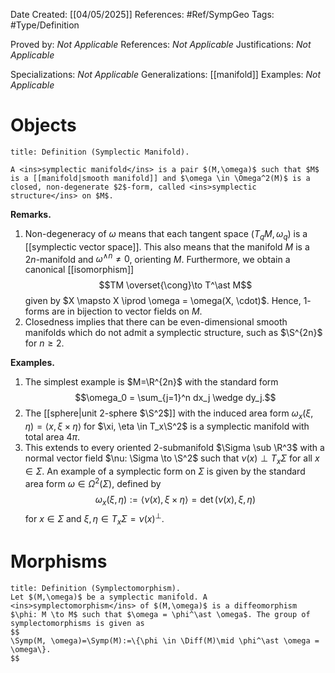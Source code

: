 <div class="topSpace"></div>

Date Created: [[04/05/2025]]
References: #Ref/SympGeo 
Tags: #Type/Definition

Proved by: <i>Not Applicable</i>
References: <i>Not Applicable</i>
Justifications: <i>Not Applicable</i>

Specializations: <i>Not Applicable</i>
Generalizations: [[manifold]]
Examples: <i>Not Applicable</i>

# Objects

``` ad-Definition
title: Definition (Symplectic Manifold).

A <ins>symplectic manifold</ins> is a pair $(M,\omega)$ such that $M$ is a [[manifold|smooth manifold]] and $\omega \in \Omega^2(M)$ is a closed, non-degenerate $2$-form, called <ins>symplectic structure</ins> on $M$.

```

**Remarks.**
1. Non-degeneracy of $\omega$ means that each tangent space $(T_qM, \omega_q)$ is a [[symplectic vector space]]. This also means that the manifold $M$ is a $2n$-manifold and $\omega^{\wedge n}\neq 0$, orienting $M$. Furthermore, we obtain a canonical [[isomorphism]] $$TM \overset{\cong}\to T^\ast M$$ given by $X \mapsto X \iprod \omega = \omega(X, \cdot)$. Hence, $1$-forms are in bijection to vector fields on $M$.
2. Closedness implies that there can be even-dimensional smooth manifolds which do not admit a symplectic structure, such as $\S^{2n}$ for $n\geq 2.$

**Examples.**
1. The simplest example is $M=\R^{2n}$ with the standard form $$\omega_0 = \sum_{j=1}^n dx_j \wedge dy_j.$$
2. The [[sphere|unit $2$-sphere $\S^2$]] with the induced area form $\omega_x (\xi, \eta)= \langle x, \xi \times \eta \rangle$ for $\xi, \eta \in T_x\S^2$ is a symplectic manifold with total area $4\pi$.
3. This extends to every oriented $2$-submanifold $\Sigma \sub \R^3$ with a normal vector field $\nu: \Sigma \to \S^2$ such that $\nu(x) \perp T_x \Sigma$ for all $x \in \Sigma$. An example of a symplectic form on $\Sigma$ is given by the standard area form $\omega \in \Omega^2 (\Sigma)$, defined by $$\omega_x(\xi, \eta):= \langle \nu(x), \xi \times \eta \rangle = \det(\nu(x), \xi, \eta)$$ for $x \in \Sigma$ and $\xi, \eta \in T_x \Sigma = \nu(x)^\perp$.

# Morphisms

``` ad-Definition
title: Definition (Symplectomorphism).
Let $(M,\omega)$ be a symplectic manifold. A <ins>symplectomorphism</ins> of $(M,\omega)$ is a diffeomorphism $\phi: M \to M$ such that $\omega = \phi^\ast \omega$. The group of symplectomorphisms is given as
$$
\Symp(M, \omega)=\Symp(M):=\{\phi \in \Diff(M)\mid \phi^\ast \omega = \omega\}.
$$

```
